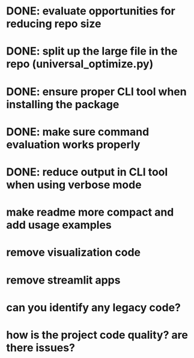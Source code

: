 # DONE: evaluate opportunities for reducing repo size
# DONE: split up the large file in the repo (universal_optimize.py)
# DONE: ensure proper CLI tool when installing the package
# DONE: make sure command evaluation works properly
# DONE: reduce output in CLI tool when using verbose mode
# make readme more compact and add usage examples
# remove visualization code
# remove streamlit apps
# can you identify any legacy code?
# how is the project code quality? are there issues?
